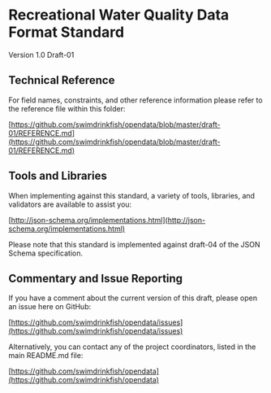 # Recreational Water Quality Data Format Standard

Version 1.0 Draft-01

## Technical Reference

For field names, constraints, and other reference information please refer to the reference file within this folder:

[https://github.com/swimdrinkfish/opendata/blob/master/draft-01/REFERENCE.md](https://github.com/swimdrinkfish/opendata/blob/master/draft-01/REFERENCE.md)

## Tools and Libraries

When implementing against this standard, a variety of tools, libraries, and validators are available to assist you:

[http://json-schema.org/implementations.html](http://json-schema.org/implementations.html)

Please note that this standard is implemented against draft-04 of the JSON Schema specification.

## Commentary and Issue Reporting

If you have a comment about the current version of this draft, please open an issue here on GitHub:

[https://github.com/swimdrinkfish/opendata/issues](https://github.com/swimdrinkfish/opendata/issues)

Alternatively, you can contact any of the project coordinators, listed in the main README.md file:

[https://github.com/swimdrinkfish/opendata](https://github.com/swimdrinkfish/opendata)

